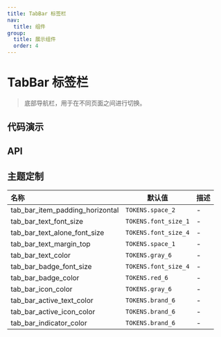 ```yaml
---
title: TabBar 标签栏
nav:
  title: 组件
group:
  title: 展示组件
  order: 4
---
```


# TabBar 标签栏

> 底部导航栏，用于在不同页面之间进行切换。

## 代码演示

<code src="./__fixtures__/base.tsx"></code>
<code src="./__fixtures__/indicator.tsx"></code>
<code src="./__fixtures__/align.tsx"></code>
<code src="./__fixtures__/label.tsx"></code>

## API

## 主题定制

| 名称                            | 默认值               | 描述 |
| :------------------------------ | -------------------- | ---- |
| tab_bar_item_padding_horizontal | `TOKENS.space_2`     | -    |
| tab_bar_text_font_size          | `TOKENS.font_size_1` | -    |
| tab_bar_text_alone_font_size    | `TOKENS.font_size_4` | -    |
| tab_bar_text_margin_top         | `TOKENS.space_1`     | -    |
| tab_bar_text_color              | `TOKENS.gray_6`      | -    |
| tab_bar_badge_font_size         | `TOKENS.font_size_4` | -    |
| tab_bar_badge_color             | `TOKENS.red_6`       | -    |
| tab_bar_icon_color              | `TOKENS.gray_6`      | -    |
| tab_bar_active_text_color       | `TOKENS.brand_6`     | -    |
| tab_bar_active_icon_color       | `TOKENS.brand_6`     | -    |
| tab_bar_indicator_color         | `TOKENS.brand_6`     | -    |
